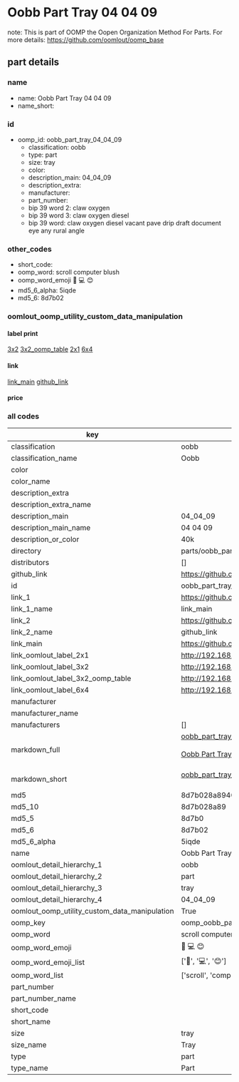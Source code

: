 # Oobb Part Tray 04 04 09  

note: This is part of OOMP the Oopen Organization Method For Parts. For more details: https://github.com/oomlout/oomp_base

##  part details





### name
* name: Oobb Part Tray 04 04 09
* name_short: 
### id
* oomp_id: oobb_part_tray_04_04_09
  * classification: oobb
  * type: part
  * size: tray
  * color: 
  * description_main: 04_04_09
  * description_extra: 
  * manufacturer: 
  * part_number: 
  * bip 39 word 2: claw oxygen
  * bip 39 word 3: claw oxygen diesel
  * bip 39 word: claw oxygen diesel vacant pave drip draft document eye any rural angle

### other_codes
* short_code: 
* oomp_word: scroll computer blush
* oomp_word_emoji :scroll: :computer: :blush:
* md5_6_alpha: 5iqde
* md5_6: 8d7b02






### oomlout_oomp_utility_custom_data_manipulation
#### label print
[3x2](http://192.168.1.245:1112/?label=oomp%205iqde)
[3x2_oomp_table](http://192.168.1.107:1112/?label=oomp%205iqde)
[2x1](http://192.168.1.242:1112/?label=oomp%205iqde)
[6x4](http://192.168.1.55:1112/?label=oomp%205iqde)    

#### link

[link_main](https://github.com/oomlout/oomlout_oomp_current_version_messy/tree/main/parts/oobb_part_tray_04_04_09) [github_link](https://github.com/oomlout/oomlout_oomp_part_src/tree/main/parts/oobb_part_tray_04_04_09)                             

#### price







### all codes 
| key | value |  
| --- | --- |  
| classification | oobb |  
| classification_name | Oobb |  
| color |  |  
| color_name |  |  
| description_extra |  |  
| description_extra_name |  |  
| description_main | 04_04_09 |  
| description_main_name | 04 04 09 |  
| description_or_color | 40k |  
| directory | parts/oobb_part_tray_04_04_09 |  
| distributors | [] |  
| github_link | https://github.com/oomlout/oomlout_oomp_part_src/tree/main/parts/oobb_part_tray_04_04_09 |  
| id | oobb_part_tray_04_04_09 |  
| link_1 | https://github.com/oomlout/oomlout_oomp_current_version_messy/tree/main/parts/oobb_part_tray_04_04_09 |  
| link_1_name | link_main |  
| link_2 | https://github.com/oomlout/oomlout_oomp_part_src/tree/main/parts/oobb_part_tray_04_04_09 |  
| link_2_name | github_link |  
| link_main | https://github.com/oomlout/oomlout_oomp_current_version_messy/tree/main/parts/oobb_part_tray_04_04_09 |  
| link_oomlout_label_2x1 | http://192.168.1.242:1112/?label=oomp%205iqde |  
| link_oomlout_label_3x2 | http://192.168.1.245:1112/?label=oomp%205iqde |  
| link_oomlout_label_3x2_oomp_table | http://192.168.1.107:1112/?label=oomp%205iqde |  
| link_oomlout_label_6x4 | http://192.168.1.55:1112/?label=oomp%205iqde |  
| manufacturer |  |  
| manufacturer_name |  |  
| manufacturers | [] |  
| markdown_full | [oobb_part_tray_04_04_09](https://github.com/oomlout/oomlout_oomp_current_version_messy/tree/main/parts/oobb_part_tray_04_04_09)<br>[](https://github.com/oomlout/oomlout_oomp_current_version_messy/tree/main/parts/oobb_part_tray_04_04_09)<br>[Oobb Part Tray 04 04 09](https://github.com/oomlout/oomlout_oomp_current_version_messy/tree/main/parts/oobb_part_tray_04_04_09)<br><br> |  
| markdown_short | [oobb_part_tray_04_04_09](https://github.com/oomlout/oomlout_oomp_current_version_messy/tree/main/parts/oobb_part_tray_04_04_09)<br><br> |  
| md5 | 8d7b028a8940683d0cd0cf067b279150 |  
| md5_10 | 8d7b028a89 |  
| md5_5 | 8d7b0 |  
| md5_6 | 8d7b02 |  
| md5_6_alpha | 5iqde |  
| name | Oobb Part Tray 04 04 09 |  
| oomlout_detail_hierarchy_1 | oobb |  
| oomlout_detail_hierarchy_2 | part |  
| oomlout_detail_hierarchy_3 | tray |  
| oomlout_detail_hierarchy_4 | 04_04_09 |  
| oomlout_oomp_utility_custom_data_manipulation | True |  
| oomp_key | oomp_oobb_part_tray_04_04_09 |  
| oomp_word | scroll computer blush |  
| oomp_word_emoji | :scroll: :computer: :blush: |  
| oomp_word_emoji_list | [':scroll:', ':computer:', ':blush:'] |  
| oomp_word_list | ['scroll', 'computer', 'blush'] |  
| part_number |  |  
| part_number_name |  |  
| short_code |  |  
| short_name |  |  
| size | tray |  
| size_name | Tray |  
| type | part |  
| type_name | Part |  

